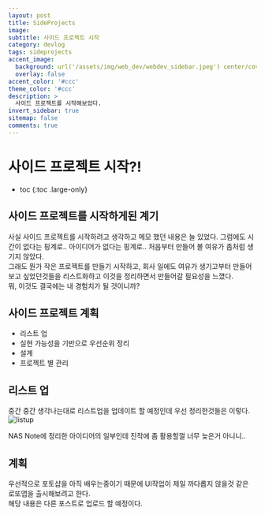 ```yaml
---
layout: post
title: SideProjects
image:
subtitle: 사이드 프로젝트 시작
category: devlog
tags: sideprojects
accent_image: 
  background: url('/assets/img/web_dev/webdev_sidebar.jpeg') center/cover
  overlay: false
accent_color: '#ccc'
theme_color: '#ccc'
description: >
  사이드 프로젝트를 시작해보았다.
invert_sidebar: true
sitemap: false
comments: true
---
```


# 사이드 프로젝트 시작?!

* toc
{:toc .large-only}

## 사이드 프로젝트를 시작하게된 계기
사실 사이드 프로젝트를 시작하려고 생각하고 메모 했던 내용은 늘 있었다. 그럼에도 시간이 없다는 핑계로.. 아이디어가 없다는 핑계로.. 처음부터 만들어 볼 여유가 좀처럼 생기지 않았다.<br />
그래도 뭔가 작은 프로젝트를 만들기 시작하고, 회사 일에도 여유가 생기고부터 만들어보고 싶었던것들을 리스트화하고 이것을 정리하면서 만들어갈 필요성을 느꼈다.<br />
뭐, 이것도 결국에는 내 경험치가 될 것이니까?

## 사이드 프로젝트 계획
 - 리스트 업
 - 실현 가능성을 기반으로 우선순위 정리
 - 설계
 - 프로젝트 별 관리

## 리스트 업
중간 중간 생각나는대로 리스트업을 업데이트 할 예정인데 우선 정리한것들은 이렇다.
![listup](https://gahusb.synology.me:5001/webapi/entry.cgi/idea-listup.png?id=22837&cache_key=%2222837_1667281101%22&type=%22unit%22&size=%22xl%22&api=%22SYNO.Foto.Thumbnail%22&method=%22get%22&version=2&SynoToken=n6Jzf0.5aRtTg)

NAS Note에 정리한 아이디어의 일부인데 진작에 좀 활용할껄 너무 늦은거 아니니.. <br />

## 계획
우선적으로 포토샵을 아직 배우는중이기 때문에 UI작업이 제일 까다롭지 않을것 같은 로또앱을 출시해보려고 한다. <br />
해당 내용은 다른 포스트로 업로드 할 예정이다.